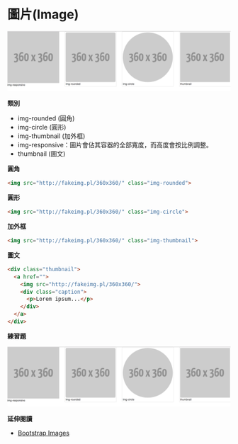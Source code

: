 # 圖片(Image)

![Bootstrap Image](./assets/image.png)

**類別**

* img-rounded (圓角)
* img-circle (圓形)
* img-thumbnail (加外框)
* img-responsive：圖片會佔其容器的全部寬度，而高度會按比例調整。
* thumbnail (圖文)

**圓角**

```html
<img src="http://fakeimg.pl/360x360/" class="img-rounded">
```

**圓形**

```html
<img src="http://fakeimg.pl/360x360/" class="img-circle">
```

**加外框**

```html
<img src="http://fakeimg.pl/360x360/" class="img-thumbnail">
```

**圖文**

```html
<div class="thumbnail">
  <a href="">
    <img src="http://fakeimg.pl/360x360/">
    <div class="caption">
      <p>Lorem ipsum...</p>
    </div>
  </a>
</div>
```

**練習題**

![](assets/image.png)

**延伸閱讀**

* [Bootstrap Images](http://www.w3schools.com/bootstrap/bootstrap_images.asp)

